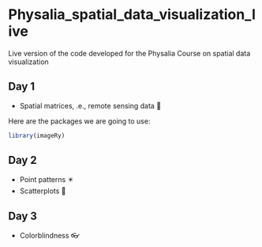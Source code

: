 # Physalia_spatial_data_visualization_live
Live version of the code developed for the Physalia Course on spatial data visualization

## Day 1 
+ Spatial matrices, .e., remote sensing data 📡

Here are the packages we are going to use:
``` r
library(imageRy)
```

## Day 2
+ Point patterns ✴️
+ Scatterplots 💙

## Day 3
+ Colorblindness 👓

